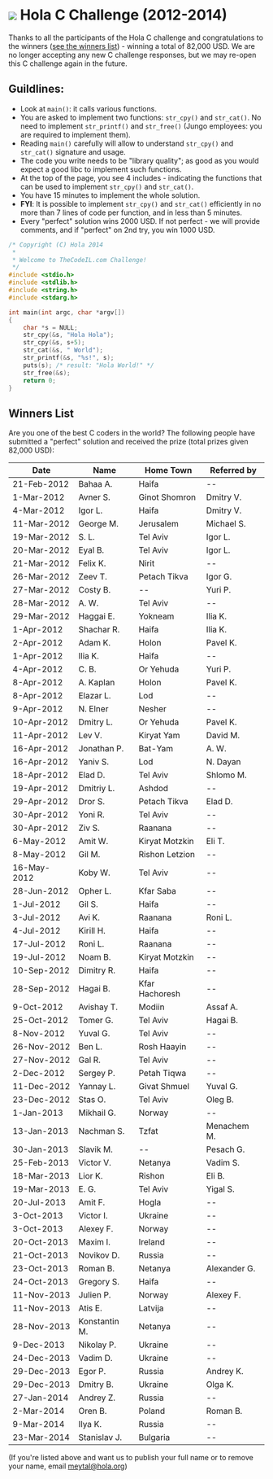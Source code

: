 # <img src=https://hola.org/img/hola_clean.png> Hola C Challenge (2012-2014)

Thanks to all the participants of the Hola C challenge and congratulations to the winners ([see the winners list](#winners)) - winning a total of 82,000 USD. We are no longer accepting any new C challenge responses, but we may re-open this C challenge again in the future. 

## Guildlines:
* Look at `main()`: it calls various functions.
* You are asked to implement two functions: `str_cpy()` and `str_cat()`. No need to implement `str_printf()` and `str_free()` (Jungo employees: you are required to implement them).
* Reading `main()` carefully will allow to understand `str_cpy()` and `str_cat()` signature and usage.
* The code you write needs to be "library quality"; as good as you would expect a good libc to implement such functions.
* At the top of the page, you see 4 includes - indicating the functions that can be used to implement `str_cpy()` and `str_cat()`.
* You have 15 minutes to implement the whole solution.
* **FYI**: It is possible to implement `str_cpy()` and `str_cat()` efficiently in no more than 7 lines of code per function, and in less than 5 minutes.
* Every "perfect" solution wins 2000 USD. If not perfect - we will provide comments, and if "perfect"
 on 2nd try, you win 1000 USD.


```c
/* Copyright (C) Hola 2014
 *
 * Welcome to TheCodeIL.com Challenge!
 */
#include <stdio.h>
#include <stdlib.h>
#include <string.h>
#include <stdarg.h>

int main(int argc, char *argv[])
{
    char *s = NULL;
    str_cpy(&s, "Hola Hola");
    str_cpy(&s, s+5);
    str_cat(&s, " World");
    str_printf(&s, "%s!", s);
    puts(s); /* result: "Hola World!" */
    str_free(&s);
    return 0;
}
```



## <a name="winners"></a> Winners List
Are you one of the best C coders in the world?
The following people have submitted a "perfect" solution and received the prize (total prizes given 82,000 USD):

| Date | Name	| Home Town | Referred by |
| --- | --- | --- | --- |
| 21-Feb-2012 |	Bahaa A.	| Haifa	| -- |
| 1-Mar-2012 | Avner S.	| Ginot Shomron	| Dmitry V. |
| 4-Mar-2012 |	Igor L.	| Haifa	| Dmitry V. |
| 11-Mar-2012 |	George M.	| Jerusalem	| Michael S. |
| 19-Mar-2012	| S. L.	| Tel Aviv	| Igor L. |
| 20-Mar-2012	| Eyal B.	| Tel Aviv	| Igor L. |
| 21-Mar-2012	| Felix K.	| Nirit	| -- |
| 26-Mar-2012	| Zeev T.	| Petach Tikva	| Igor G. |
| 27-Mar-2012	| Costy B.	| --	| Yuri P. |
| 28-Mar-2012	| A. W.	| Tel Aviv	| -- |
| 29-Mar-2012	| Haggai E.	| Yokneam	| Ilia K. |
| 1-Apr-2012	| Shachar R.	| Haifa	| Ilia K. |
| 2-Apr-2012	| Adam K.	| Holon	| Pavel K. |
| 1-Apr-2012	| Ilia K.	| Haifa	| -- |
| 4-Apr-2012	| C. B.	| Or Yehuda	| Yuri P. |
| 8-Apr-2012	| A. Kaplan	| Holon	| Pavel K. |
| 8-Apr-2012	| Elazar L.	| Lod	| -- |
| 9-Apr-2012	| N. Elner	| Nesher	| -- |
| 10-Apr-2012	| Dmitry L.	| Or Yehuda	| Pavel K. |
| 11-Apr-2012	| Lev V.	| Kiryat Yam	| David M. |
| 16-Apr-2012	| Jonathan P.	| Bat-Yam	| A. W. |
| 16-Apr-2012	| Yaniv S.	| Lod	| N. Dayan |
| 18-Apr-2012	| Elad D.	| Tel Aviv	| Shlomo M. |
| 19-Apr-2012	| Dmitriy L.	| Ashdod	| -- |
| 29-Apr-2012	| Dror S.	| Petach Tikva	| Elad D. |
| 30-Apr-2012	| Yoni R.	| Tel Aviv	| -- |
| 30-Apr-2012	| Ziv S.	| Raanana	| -- |
| 6-May-2012	| Amit W.	| Kiryat Motzkin	| Eli T. |
| 8-May-2012	| Gil M.	| Rishon Letzion	| -- |
| 16-May-2012	| Koby W.	| Tel Aviv	| -- |
| 28-Jun-2012	| Opher L. | Kfar Saba	| -- |
| 1-Jul-2012	| Gil S.	| Haifa	| -- |
| 3-Jul-2012	| Avi K.	| Raanana	| Roni L. |
| 4-Jul-2012	| Kirill H.	| Haifa	| -- |
| 17-Jul-2012	| Roni L.	| Raanana	| -- |
| 19-Jul-2012	| Noam B.	| Kiryat Motzkin	| -- |
| 10-Sep-2012	| Dimitry R.	| Haifa	| -- |
| 28-Sep-2012	| Hagai B.	| Kfar Hachoresh	| -- |
| 9-Oct-2012	| Avishay T.	| Modiin	| Assaf A. |
| 25-Oct-2012	| Tomer G.	| Tel Aviv	| Hagai B. |
| 8-Nov-2012	| Yuval G.	| Tel Aviv	| -- |
| 26-Nov-2012	| Ben L.	| Rosh Haayin	| -- |
| 27-Nov-2012	| Gal R.	| Tel Aviv	| -- |
| 2-Dec-2012	| Sergey P.	| Petah Tiqwa	| -- |
| 11-Dec-2012	| Yannay L.	| Givat Shmuel	| Yuval G. |
| 23-Dec-2012	| Stas O.	| Tel Aviv	| Oleg B. |
| 1-Jan-2013	| Mikhail G.	| Norway	| -- |
| 13-Jan-2013	| Nachman S.	| Tzfat	| Menachem M. |
| 30-Jan-2013	| Slavik M.	| --	| Pesach G. |
| 25-Feb-2013	| Victor V.	| Netanya	| Vadim S. |
| 18-Mar-2013	| Lior K.	| Rishon	| Eli B. |
| 19-Mar-2013	| E. G.	| Tel Aviv	| Yigal S. |
| 20-Jul-2013	| Amit F.	| Hogla	| -- |
| 3-Oct-2013	| Victor I.	| Ukraine	| -- |
| 3-Oct-2013	| Alexey F.	| Norway	| -- |
| 20-Oct-2013	| Maxim I.	| Ireland	| -- |
| 21-Oct-2013	| Novikov D.	| Russia	| -- |
| 23-Oct-2013	| Roman B.	| Netanya	| Alexander G. |
| 24-Oct-2013	| Gregory S.	| Haifa	| -- |
| 11-Nov-2013	| Julien P.	| Norway	| Alexey F. |
| 11-Nov-2013	| Atis E.	| Latvija	| -- |
| 28-Nov-2013	| Konstantin M.	| Netanya	| -- |
| 9-Dec-2013	| Nikolay P.	| Ukraine	| -- |
| 24-Dec-2013	| Vadim D.	| Ukraine	| -- |
| 29-Dec-2013	| Egor P.	| Russia	| Andrey K. |
| 29-Dec-2013	| Dmitry B.	| Ukraine	| Olga K. |
| 27-Jan-2014	| Andrey Z.	| Russia	| -- |
| 2-Mar-2014	| Oren B.	| Poland	| Roman B. |
| 9-Mar-2014	| Ilya K.	| Russia	| -- |
| 23-Mar-2014	| Stanislav J.	| Bulgaria	| -- |

(If you're listed above and want us to publish your full name or to remove your name, email meytal@hola.org)
